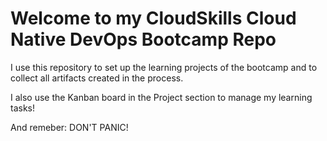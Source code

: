 # Welcome to my CloudSkills Cloud Native DevOps Bootcamp Repo

I use this repository to set up the learning projects of the bootcamp and to collect all artifacts created in the process.

I also use the Kanban board in the Project section to manage my learning tasks!

And remeber: DON'T PANIC!
